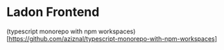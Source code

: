 # Ladon Frontend

(typescript monorepo with npm workspaces)[https://github.com/aziznal/typescript-monorepo-with-npm-workspaces]